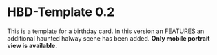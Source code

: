 # HBD-Template 0.2
This is a template for a birthday card. In this version an FEATURES an additional haunted halway scene has been added. **Only mobile portrait view is available.**